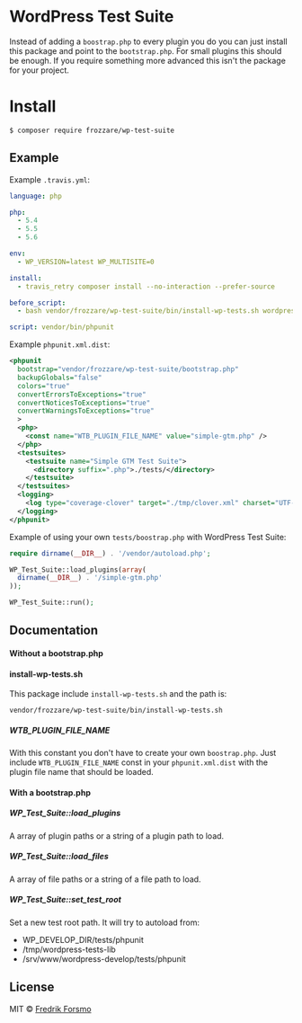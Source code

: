 # WordPress Test Suite

Instead of adding a `boostrap.php` to every plugin you do you can just install this package and point to the `bootstrap.php`.
For small plugins this should be enough. If you require something more advanced this isn't the package for your project.

# Install

```
$ composer require frozzare/wp-test-suite
```

## Example

Example `.travis.yml`:

```yaml
language: php

php:
  - 5.4
  - 5.5
  - 5.6

env:
  - WP_VERSION=latest WP_MULTISITE=0

install:
  - travis_retry composer install --no-interaction --prefer-source

before_script:
  - bash vendor/frozzare/wp-test-suite/bin/install-wp-tests.sh wordpress_test root '' 127.0.0.1 $WP_VERSION

script: vendor/bin/phpunit
```

Example `phpunit.xml.dist`:

```xml
<phpunit
  bootstrap="vendor/frozzare/wp-test-suite/bootstrap.php"
  backupGlobals="false"
  colors="true"
  convertErrorsToExceptions="true"
  convertNoticesToExceptions="true"
  convertWarningsToExceptions="true"
  >
  <php>
    <const name="WTB_PLUGIN_FILE_NAME" value="simple-gtm.php" />
  </php>
  <testsuites>
    <testsuite name="Simple GTM Test Suite">
      <directory suffix=".php">./tests/</directory>
    </testsuite>
  </testsuites>
  <logging>
    <log type="coverage-clover" target="./tmp/clover.xml" charset="UTF-8" />
  </logging>
</phpunit>
```

Example of using your own `tests/boostrap.php` with WordPress Test Suite:

```php
require dirname(__DIR__) . '/vendor/autoload.php';

WP_Test_Suite::load_plugins(array(
  dirname(__DIR__) . '/simple-gtm.php'
));

WP_Test_Suite::run();
```
## Documentation

#### Without a bootstrap.php

#### install-wp-tests.sh

This package include `install-wp-tests.sh` and the path is:

```
vendor/frozzare/wp-test-suite/bin/install-wp-tests.sh
```

##### WTB_PLUGIN_FILE_NAME

With this constant you don't have to create your own `boostrap.php`. Just include
`WTB_PLUGIN_FILE_NAME` const in your `phpunit.xml.dist` with the plugin file name
that should be loaded.

#### With a bootstrap.php

##### WP_Test_Suite::load_plugins

A array of plugin paths or a string of a plugin path to load.

##### WP_Test_Suite::load_files

A array of file paths or a string of a file path to load.

##### WP_Test_Suite::set_test_root

Set a new test root path. It will try to autoload from:
- WP_DEVELOP_DIR/tests/phpunit
- /tmp/wordpress-tests-lib
- /srv/www/wordpress-develop/tests/phpunit

## License

MIT © [Fredrik Forsmo](https://github.com/frozzare)
